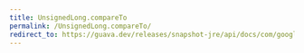 ```yaml
---
title: UnsignedLong.compareTo
permalink: /UnsignedLong.compareTo/
redirect_to: https://guava.dev/releases/snapshot-jre/api/docs/com/google/common/primitives/UnsignedLong.html#compareTo-com.google.common.primitives.UnsignedLong-
---
```

